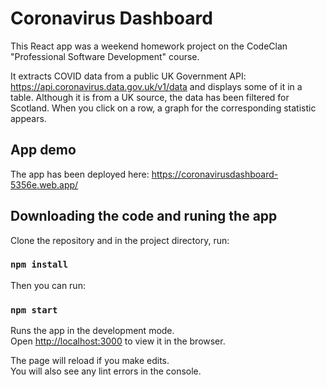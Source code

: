 # Coronavirus Dashboard

This React app was a weekend homework project on the CodeClan "Professional Software Development" course.  

It extracts COVID data from a public UK Government API: https://api.coronavirus.data.gov.uk/v1/data and displays some of it in a table.  Although it is from a UK source, the data has been filtered for Scotland.  When you click on a row, a graph for the corresponding statistic appears.


## App demo

The app has been deployed here:  https://coronavirusdashboard-5356e.web.app/

## Downloading the code and runing the app

Clone the repository and in the project directory, run: 

### `npm install`

Then you can run:

### `npm start`

Runs the app in the development mode.\
Open [http://localhost:3000](http://localhost:3000) to view it in the browser.

The page will reload if you make edits.\
You will also see any lint errors in the console.


